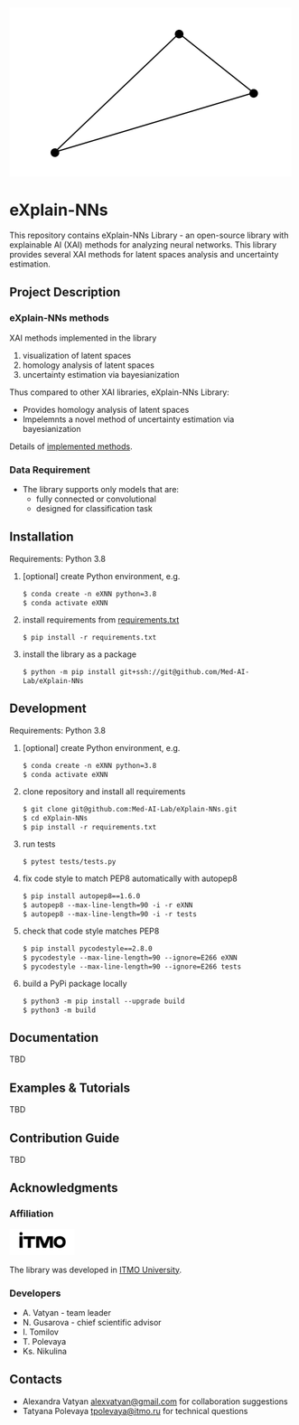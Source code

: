 ![logo](docs/logo.png)

# eXplain-NNs
This repository contains eXplain-NNs Library - an open-source library with explainable AI (XAI) methods for analyzing neural networks. This library provides several XAI methods for latent spaces analysis and uncertainty estimation.

## Project Description

### eXplain-NNs methods
XAI methods implemented in the library
1. visualization of latent spaces
1. homology analysis of latent spaces
1. uncertainty estimation via bayesianization

Thus compared to other XAI libraries, eXplain-NNs Library:
* Provides homology analysis of latent spaces
* Impelemnts a novel method of uncertainty estimation via bayesianization

Details of [implemented methods](docs/methods.md).

### Data Requirement
* The library supports only models that are:
    * fully connected or convolutional
    * designed for classification task

## Installation
Requirements: Python 3.8
1. [optional] create Python environment, e.g.
    ```
    $ conda create -n eXNN python=3.8
    $ conda activate eXNN
    ```
1. install requirements from [requirements.txt](requirements.txt)
    ```
    $ pip install -r requirements.txt
    ```
1. install the library as a package
    ```
    $ python -m pip install git+ssh://git@github.com/Med-AI-Lab/eXplain-NNs
    ```


## Development
Requirements: Python 3.8
1. [optional] create Python environment, e.g.
    ```
    $ conda create -n eXNN python=3.8
    $ conda activate eXNN
    ```
1. clone repository and install all requirements
    ```
    $ git clone git@github.com:Med-AI-Lab/eXplain-NNs.git
    $ cd eXplain-NNs
    $ pip install -r requirements.txt
    ```
1. run tests
    ```
    $ pytest tests/tests.py
    ```
1. fix code style to match PEP8 automatically with autopep8
    ```
    $ pip install autopep8==1.6.0
    $ autopep8 --max-line-length=90 -i -r eXNN
    $ autopep8 --max-line-length=90 -i -r tests
    ```
1. check that code style matches PEP8
    ```
    $ pip install pycodestyle==2.8.0
    $ pycodestyle --max-line-length=90 --ignore=E266 eXNN
    $ pycodestyle --max-line-length=90 --ignore=E266 tests
    ```
1. build a PyPi package locally
    ```
    $ python3 -m pip install --upgrade build
    $ python3 -m build
    ```

## Documentation
TBD

## Examples & Tutorials
TBD

## Contribution Guide
TBD

## Acknowledgments
### Affiliation
![itmo_logo](docs/itmo_logo_small.png)

The library was developed in [ITMO University](https://en.itmo.ru/).

### Developers
* A. Vatyan - team leader
* N. Gusarova - chief scientific advisor
* I. Tomilov
* T. Polevaya
* Ks. Nikulina

## Contacts
* Alexandra Vatyan alexvatyan@gmail.com for collaboration suggestions
* Tatyana Polevaya tpolevaya@itmo.ru for technical questions